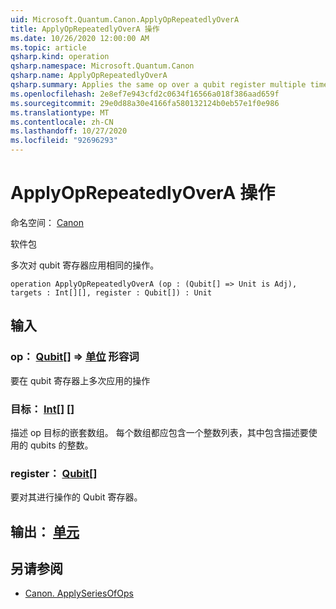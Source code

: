 ```yaml
---
uid: Microsoft.Quantum.Canon.ApplyOpRepeatedlyOverA
title: ApplyOpRepeatedlyOverA 操作
ms.date: 10/26/2020 12:00:00 AM
ms.topic: article
qsharp.kind: operation
qsharp.namespace: Microsoft.Quantum.Canon
qsharp.name: ApplyOpRepeatedlyOverA
qsharp.summary: Applies the same op over a qubit register multiple times.
ms.openlocfilehash: 2e8ef7e943cfd2c0634f16566a018f386aad659f
ms.sourcegitcommit: 29e0d88a30e4166fa580132124b0eb57e1f0e986
ms.translationtype: MT
ms.contentlocale: zh-CN
ms.lasthandoff: 10/27/2020
ms.locfileid: "92696293"
---
```

# <a name="applyoprepeatedlyovera-operation"></a>ApplyOpRepeatedlyOverA 操作

命名空间： [Canon](xref:Microsoft.Quantum.Canon)

软件包 [](https://nuget.org/packages/)


多次对 qubit 寄存器应用相同的操作。

```qsharp
operation ApplyOpRepeatedlyOverA (op : (Qubit[] => Unit is Adj), targets : Int[][], register : Qubit[]) : Unit
```


## <a name="input"></a>输入

### <a name="op--qubit--unit-adj"></a>op： [Qubit](xref:microsoft.quantum.lang-ref.qubit)[] => [单位](xref:microsoft.quantum.lang-ref.unit) 形容词

要在 qubit 寄存器上多次应用的操作


### <a name="targets--int"></a>目标： [Int](xref:microsoft.quantum.lang-ref.int)[] []

描述 op 目标的嵌套数组。 每个数组都应包含一个整数列表，其中包含描述要使用的 qubits 的整数。


### <a name="register--qubit"></a>register： [Qubit](xref:microsoft.quantum.lang-ref.qubit)[]

要对其进行操作的 Qubit 寄存器。



## <a name="output--unit"></a>输出： [单元](xref:microsoft.quantum.lang-ref.unit)



## <a name="see-also"></a>另请参阅

- [Canon. ApplySeriesOfOps](xref:Microsoft.Quantum.Canon.ApplySeriesOfOps)